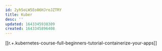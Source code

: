```yaml
---
id: 2yh5oLW5Eo86HJroJZTRY
title: Kuber
desc: ''
updated: 1643345938309
created: 1643345896408
---
```


[[r.+.kubernetes-course-full-beginners-tutorial-containerize-your-apps]]
